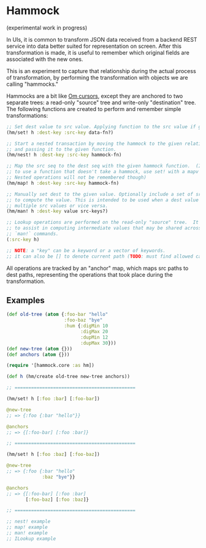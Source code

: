 # Hammock

(experimental work in progress)

In UIs, it is common to transform JSON data received from a backend REST
service into data better suited for representation on screen.  After this
transformation is made, it is useful to remember which original fields are
associated with the new ones.

This is an experiment to capture that relationship during the actual process of
transformation, by performing the transformation with objects we are calling
"hammocks."

Hammocks are a bit like [Om cursors], except they are anchored to two separate
trees: a read-only "source" tree and write-only "destination" tree. The
following functions are created to perform and remember simple transformations:

```clj
;; Set dest value to src value. Applying function to the src value if given.
(hm/set! h :dest-key :src-key data-fn?)

;; Start a nested transaction by moving the hammock to the given relative keys,
;; and passing it to the given function.
(hm/nest! h :dest-key :src-key hammock-fn)

;; Map the src seq to the dest seq with the given hammock function.  (If you wish
;; to use a function that doesn't take a hammock, use set! with a mapv function.
;; Nested operations will not be remembered though)
(hm/map! h :dest-key :src-key hammock-fn)

;; Manually set dest to the given value. Optionally include a set of src-keys used
;; to compute the value. This is intended to be used when a dest value depends on
;; multiple src values or vice versa.
(hm/man! h :dest-key value src-keys?)

;; Lookup operations are performed on the read-only "source" tree.  It is intended
;; to assist in computing intermediate values that may be shared across multiple
;; `man!` commands.
(:src-key h)

;; NOTE: a "key" can be a keyword or a vector of keywords.
;; it can also be [] to denote current path (TODO: must find allowed cases)
```

All operations are tracked by an "anchor" map, which maps src paths to dest
paths, representing the operations that took place during the transformation.

## Examples

```clj
(def old-tree (atom {:foo-bar "hello"
                     :foo-baz "bye"
                     :hum {:digMin 10
                           :digMax 20
                           :dupMin 12
                           :dupMax 30}))
(def new-tree (atom {}))
(def anchors (atom {}))

(require '[hammock.core :as hm])

(def h (hm/create old-tree new-tree anchors))

;; ============================================

(hm/set! h [:foo :bar] [:foo-bar])

@new-tree
;; => {:foo {:bar "hello"}}

@anchors
;; => {[:foo-bar] [:foo :bar]}

;; ============================================

(hm/set! h [:foo :baz] [:foo-baz])

@new-tree
;; => {:foo {:bar "hello"
             :baz "bye"}}

@anchors
;; => {[:foo-bar] [:foo :bar]
       [:foo-baz] [:foo :baz]}

;; ============================================

;; nest! example
;; map! example
;; man! example
;; ILookup example
```


[Om cursors]: https://github.com/swannodette/om/wiki/Cursors
